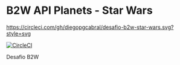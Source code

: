 # B2W API Planets - Star Wars
https://circleci.com/gh/diegopgcabral/desafio-b2w-star-wars.svg?style=svg

[![CircleCI](https://circleci.com/gh/diegopgcabral/desafio-b2w-star-wars/tree/master.svg?style=svg)](https://circleci.com/gh/diegopgcabral/desafio-b2w-star-wars/tree/master)

Desafio B2W
